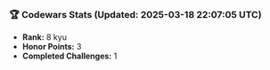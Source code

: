 ### 🏆 Codewars Stats (Updated: 2025-03-18 22:07:05 UTC)

- **Rank:** 8 kyu
- **Honor Points:** 3
- **Completed Challenges:** 1
